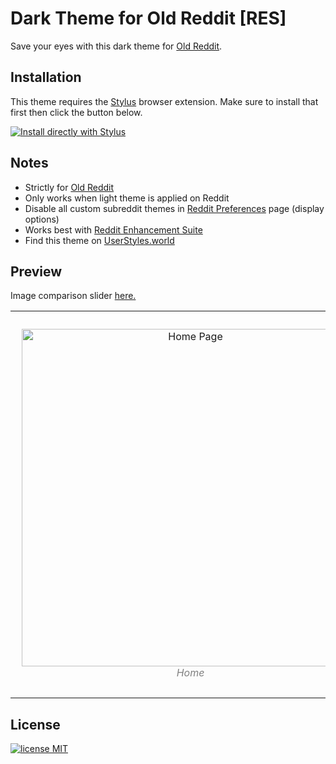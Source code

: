 # Dark Theme for Old Reddit [RES]
Save your eyes with this dark theme for [Old Reddit](https://old.reddit.com).

## Installation
This theme requires the [Stylus](https://add0n.com/stylus.html) browser extension. Make sure to install that first then click the button below.

[![Install directly with Stylus](https://img.shields.io/badge/Install%20directly%20with-Stylus-%23b190fc?style=plastic&logo=css3)](https://github.com/Rejdesu/darkReddit/raw/main/main.user.css)

## Notes

- Strictly for [Old Reddit](https://old.reddit.com)
- Only works when light theme is applied on Reddit
- Disable all custom subreddit themes in [Reddit Preferences](https://www.reddit.com/prefs/) page (display options)
- Works best with [Reddit Enhancement Suite](https://redditenhancementsuite.com/)
- Find this theme on [UserStyles.world](https://userstyles.world/style/9581/dark-theme-for-old-reddit-res)

## Preview
Image comparison slider [here.](https://imgsli.com/MTc0NTM0/0/1)

<table><tr>
<td> 
  <p align="center" style="padding: 10px">
    <img alt="Home Page" src="https://raw.githubusercontent.com/Rejdesu/darkReddit/main/imgs/preview1.png" width="540">
    <br>
    <em style="color: grey">Home</em>
  </p> 
</td>
<td> 
  <p align="center" style="padding: 10px">
    <img alt="Comments Page" src="https://raw.githubusercontent.com/Rejdesu/darkReddit/main/imgs/preview2.png" width="540">
    <br>
    <em style="color: grey">Comments</em>
  </p> 
</td>
</tr></table>

## License
[![license MIT](https://img.shields.io/github/license/Rejdesu/darkReddit)](https://github.com/Rejdesu/darkReddit/blob/main/LICENSE)
